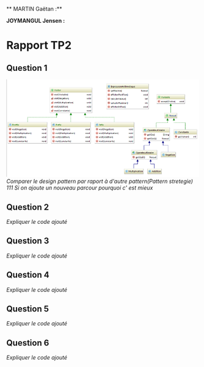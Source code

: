 ** MARTIN Gaëtan :**

**JOYMANGUL Jensen :**

# Rapport TP2

## Question 1

![Package graph](images/Question1.png)
_Comparer le design pattern par raport à d'autre pattern(Pattern stretegie)
111
Si on ajoute un nouveau parcour pourquoi c' est mieux_

## Question 2
*Expliquer le code ajouté*

## Question 3
*Expliquer le code ajouté*

## Question 4
*Expliquer le code ajouté*

## Question 5
*Expliquer le code ajouté*

## Question 6
*Expliquer le code ajouté*